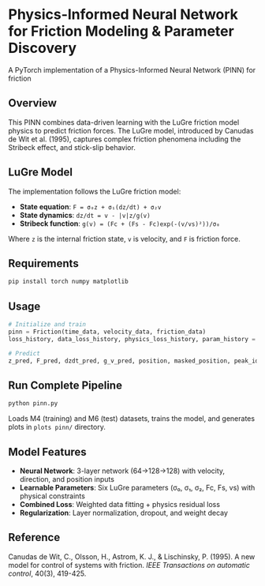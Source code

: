 # Physics-Informed Neural Network for Friction Modeling & Parameter Discovery

A PyTorch implementation of a Physics-Informed Neural Network (PINN) for friction

## Overview

This PINN combines data-driven learning with the LuGre friction model physics to predict friction forces. The LuGre model, introduced by Canudas de Wit et al. (1995), captures complex friction phenomena including the Stribeck effect, and stick-slip behavior.

## LuGre Model

The implementation follows the LuGre friction model:
- **State equation**: `F = σ₀z + σ₁(dz/dt) + σ₂v`
- **State dynamics**: `dz/dt = v - |v|z/g(v)`  
- **Stribeck function**: `g(v) = (Fc + (Fs - Fc)exp(-(v/vs)²))/σ₀`

Where `z` is the internal friction state, `v` is velocity, and `F` is friction force.

## Requirements

```bash
pip install torch numpy matplotlib
```

## Usage

```python
# Initialize and train
pinn = Friction(time_data, velocity_data, friction_data)
loss_history, data_loss_history, physics_loss_history, param_history = pinn.train(epochs=10000)

# Predict
z_pred, F_pred, dzdt_pred, g_v_pred, position, masked_position, peak_idx = pinn.predict(time_test, velocity_test, friction_test)
```

## Run Complete Pipeline

```bash
python pinn.py
```

Loads M4 (training) and M6 (test) datasets, trains the model, and generates plots in `plots pinn/` directory.

## Model Features

- **Neural Network**: 3-layer network (64→128→128) with velocity, direction, and position inputs
- **Learnable Parameters**: Six LuGre parameters (σ₀, σ₁, σ₂, Fc, Fs, vs) with physical constraints
- **Combined Loss**: Weighted data fitting + physics residual loss
- **Regularization**: Layer normalization, dropout, and weight decay

## Reference

Canudas de Wit, C., Olsson, H., Astrom, K. J., & Lischinsky, P. (1995). A new model for control of systems with friction. *IEEE Transactions on automatic control*, 40(3), 419-425.
